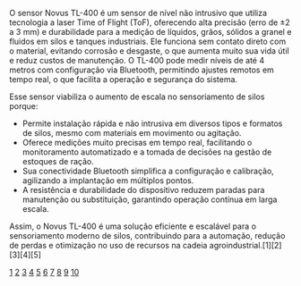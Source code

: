 O sensor Novus TL-400 é um sensor de nível não intrusivo que utiliza tecnologia a laser Time of Flight (ToF), oferecendo alta precisão (erro de ±2 a 3 mm) e durabilidade para a medição de líquidos, grãos, sólidos a granel e fluidos em silos e tanques industriais. Ele funciona sem contato direto com o material, evitando corrosão e desgaste, o que aumenta muito sua vida útil e reduz custos de manutenção. O TL-400 pode medir níveis de até 4 metros com configuração via Bluetooth, permitindo ajustes remotos em tempo real, o que facilita a operação e segurança do sistema.

Esse sensor viabiliza o aumento de escala no sensoriamento de silos porque:
- Permite instalação rápida e não intrusiva em diversos tipos e formatos de silos, mesmo com materiais em movimento ou agitação.
- Oferece medições muito precisas em tempo real, facilitando o monitoramento automatizado e a tomada de decisões na gestão de estoques de ração.
- Sua conectividade Bluetooth simplifica a configuração e calibração, agilizando a implantação em múltiplos pontos.
- A resistência e durabilidade do dispositivo reduzem paradas para manutenção ou substituição, garantindo operação contínua em larga escala.

Assim, o Novus TL-400 é uma solução eficiente e escalável para o sensoriamento moderno de silos, contribuindo para a automação, redução de perdas e otimização no uso de recursos na cadeia agroindustrial.[1][2][3][4][5]

[1](https://novus.com.br/site/)
[2](https://www.youtube.com/watch?v=EKUnUcPIy3c)
[3](https://www.directindustry.com/prod/novus-automation/product-39506-2746603.html)
[4](https://www.production-automation.co.uk/products/novus-tl400-level-sensor-4-20ma)
[5](https://marketing.novus.com.br/level-sensor-tl400-en)
[6](https://www.novusautomation.com/en/product/level-transmitters/TL400-I)
[7](https://oceancontrols.com.au/non-intrusive-level-sensor)
[8](https://marketing.novus.com.br/es-lancamento-novus-tl400-i)
[9](https://www.undercontrol.co.uk/products/novus-tl400-v-vehicle-level-transmitter)
[10](https://www.youtube.com/watch?v=_FqfYNSN6BU)
